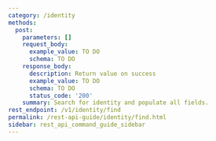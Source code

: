 ```yaml
---
category: /identity
methods:
  post:
    parameters: []
    request_body:
      example_value: TO DO
      schema: TO DO
    response_body:
      description: Return value on success
      example_value: TO DO
      schema: TO DO
      status_code: '200'
    summary: Search for identity and populate all fields.
rest_endpoint: /v1/identity/find
permalink: /rest-api-guide/identity/find.html
sidebar: rest_api_command_guide_sidebar
---
```

